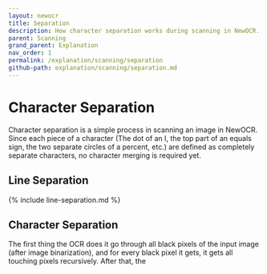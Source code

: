 ```yaml
---
layout: newocr
title: Separation
description: How character separation works during scanning in NewOCR.
parent: Scanning
grand_parent: Explanation
nav_order: 1
permalink: /explanation/scanning/separation
github-path: explanation/scanning/separation.md
---
```


# Character Separation

Character separation is a simple process in scanning an image in NewOCR. Since each piece of a character (The dot of an I, the top part of an equals sign, the two separate circles of a percent, etc.) are defined as completely separate characters, no character merging is required yet.

## Line Separation

{% include line-separation.md %}

## Character Separation

<src data-gh="https://github.com/RubbaBoy/NewOCR/blob/7de96263853df8f63d340ecaf26284cb0d4dbb34/src/main/java/com/uddernetworks/newocr/recognition/OCRActions.java#L58-L70">The first thing the OCR does it go through all black pixels of the input image (after <src data-gh="<https://github.com/MSPaintIDE/NewOCR/blob/7de96263853df8f63d340ecaf26284cb0d4dbb34/src/main/java/com/uddernetworks/newocr/recognition/OCRScan.java#L90>">image binarization</src>), and for every black pixel it gets, it gets all touching pixels recursively.</src> After that, the 